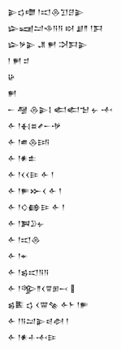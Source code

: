 <div class='block'>
<div class='line'>𒉌𒌓𒈩 𒁹𒀊𒁲𒋛𒆪𒉌</div>
<div class='line'>𒇽𒍢𒁺𒈾𒀀𒀀 𒊭 𒋗𒈫 𒁹𒁕</div>
<div class='line'>𒇽𒃻𒉌 𒂗 𒂍 𒋫𒁕𒉌</div>
<div class='line'>𒁹 𒂍 𒄑</div>
<div class='line'>𒄩</div>
<div class='line'>𒂍</div>
<div class='line'>𒀸 𒆷 𒁲𒉌𒋙 𒅗𒅗𒈠 𒉡 𒋾</div>
<div class='line'>𒅆 𒁹𒈬𒊺𒍦𒀸𒋩</div>
<div class='line'>𒅆 𒁹𒌑𒁲𒅀</div>
<div class='line'>𒅆 𒁹𒀭𒉺</div>
<div class='line'>𒅆 𒁹𒌋𒌋𒄿 𒅆 𒁹</div>
<div class='line'>𒅆 𒁹𒊓𒁍𒌋 𒅆 𒁹</div>
<div class='line'>𒅆 𒁹𒄭𒂵𒄿 𒅆 𒁹</div>
<div class='line'>𒅆 𒁹𒀉𒊒𒉡</div>
<div class='line'>𒅆 𒁹𒀊𒁲</div>
<div class='line'>𒅆 𒁹𒄬</div>
<div class='line'>𒅆 𒁹𒌗𒀊𒀀𒀀</div>
<div class='line'>𒅆 𒁹𒄊𒈫𒌋𒐊𒁳𒁁 </div>
<div class='line'>𒌗𒍩 𒌓 𒌋𒐌𒆚 𒅆𒈨 𒁹𒊓</div>
<div class='line'>𒅆 𒁹𒀀𒁺𒉌𒁀𒀠 𒁹</div>
<div class='line'>𒅆 𒁹𒀭𒈦𒋾𒄿</div>
</div>
